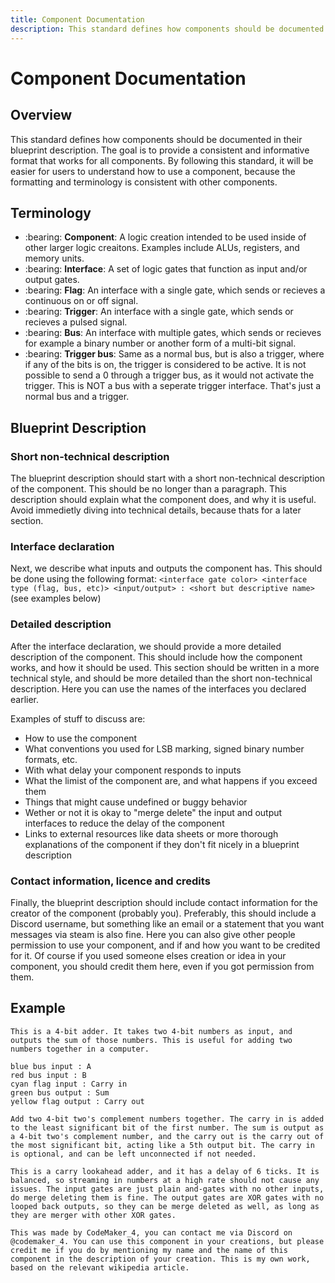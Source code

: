 ```yaml
---
title: Component Documentation
description: This standard defines how components should be documented in their blueprint description.
---
```


# Component Documentation

## Overview

This standard defines how components should be documented in their blueprint description. The goal is to provide a consistent and informative format that works for all components. By following this standard, it will be easier for users to understand how to use a component, because the formatting and terminology is consistent with other components.

## Terminology

- :bearing: **Component**: A logic creation intended to be used inside of other larger logic creaitons. Examples include ALUs, registers, and memory units.
- :bearing: **Interface**: A set of logic gates that function as input and/or output gates.
- :bearing: **Flag**: An interface with a single gate, which sends or recieves a continuous on or off signal.
- :bearing: **Trigger**: An interface with a single gate, which sends or recieves a pulsed signal.
- :bearing: **Bus**: An interface with multiple gates, which sends or recieves for example a binary number or another form of a multi-bit signal.
- :bearing: **Trigger bus**: Same as a normal bus, but is also a trigger, where if any of the bits is on, the trigger is considered to be active. It is not possible to send a 0 through a trigger bus, as it would not activate the trigger. This is NOT a bus with a seperate trigger interface. That's just a normal bus and a trigger.

## Blueprint Description
### Short non-technical description
The blueprint description should start with a short non-technical description of the component. This should be no longer than a paragraph. This description should explain what the component does, and why it is useful. Avoid immedietly diving into technical details, because thats for a later section.

### Interface declaration
Next, we describe what inputs and outputs the component has. This should be done using the following format:
`<interface gate color> <interface type (flag, bus, etc)> <input/output> : <short but descriptive name>`
(see examples below)

### Detailed description
After the interface declaration, we should provide a more detailed description of the component. This should include how the component works, and how it should be used. This section should be written in a more technical style, and should be more detailed than the short non-technical description. Here you can use the names of the interfaces you declared earlier.

Examples of stuff to discuss are:
- How to use the component
- What conventions you used for LSB marking, signed binary number formats, etc.
- With what delay your component responds to inputs
- What the limist of the component are, and what happens if you exceed them
- Things that might cause undefined or buggy behavior
- Wether or not it is okay to "merge delete" the input and output interfaces to reduce the delay of the component
- Links to external resources like data sheets or more thorough explanations of the component if they don't fit nicely in a blueprint description

### Contact information, licence and credits
Finally, the blueprint description should include contact information for the creator of the component (probably you). Preferably, this should include a Discord username, but something like an email or a statement that you want messages via steam is also fine.
Here you can also give other people permission to use your component, and if and how you want to be credited for it.
Of course if you used someone elses creation or idea in your component, you should credit them here, even if you got permission from them.

## Example
```
This is a 4-bit adder. It takes two 4-bit numbers as input, and outputs the sum of those numbers. This is useful for adding two numbers together in a computer.

blue bus input : A
red bus input : B
cyan flag input : Carry in
green bus output : Sum
yellow flag output : Carry out

Add two 4-bit two's complement numbers together. The carry in is added to the least significant bit of the first number. The sum is output as a 4-bit two's complement number, and the carry out is the carry out of the most significant bit, acting like a 5th output bit. The carry in is optional, and can be left unconnected if not needed.

This is a carry lookahead adder, and it has a delay of 6 ticks. It is balanced, so streaming in numbers at a high rate should not cause any issues. The input gates are just plain and-gates with no other inputs, do merge deleting them is fine. The output gates are XOR gates with no looped back outputs, so they can be merge deleted as well, as long as they are merger with other XOR gates.

This was made by CodeMaker_4, you can contact me via Discord on @codemaker_4. You can use this component in your creations, but please credit me if you do by mentioning my name and the name of this component in the description of your creation. This is my own work, based on the relevant wikipedia article.
```